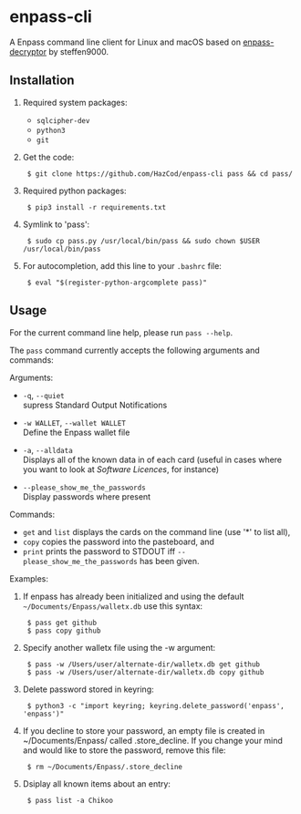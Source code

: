 # enpass-cli

A Enpass command line client for Linux and macOS based on [enpass-decryptor](https://github.com/steffen9000/enpass-decryptor) by steffen9000.

## Installation

1. Required system packages:

	 - `sqlcipher-dev`
	 - `python3`
	 - `git`

2. Get the code:

		$ git clone https://github.com/HazCod/enpass-cli pass && cd pass/

3. Required python packages:

		$ pip3 install -r requirements.txt

4. Symlink to 'pass':

		$ sudo cp pass.py /usr/local/bin/pass && sudo chown $USER /usr/local/bin/pass

5. For autocompletion, add this line to your `.bashrc` file:

		$ eval "$(register-python-argcomplete pass)"

## Usage

For the current command line help, please run `pass --help`.

The `pass` command currently accepts the following arguments and commands:

Arguments:

 - `-q`, `--quiet`\
 	supress Standard Output Notifications

 - `-w WALLET`, `--wallet WALLET`\
 	Define the Enpass wallet file

 - `-a`, `--alldata`\
 	Displays all of the known data in of each card (useful in cases where you want to look at *Software Licences*, for instance)

 - `--please_show_me_the_passwords`\
 	Display passwords where present

Commands:

 - `get` and `list` displays the cards on the command line (use '*' to list all),
 - `copy` copies the password into the pasteboard, and
 - `print` prints the password to STDOUT iff `--please_show_me_the_passwords` has been given.

Examples:

1. If enpass has already been initialized and using the default `~/Documents/Enpass/walletx.db` use this syntax:

		$ pass get github
		$ pass copy github

2. Specify another walletx file using the -w argument:

		$ pass -w /Users/user/alternate-dir/walletx.db get github
		$ pass -w /Users/user/alternate-dir/walletx.db copy github

3. Delete password stored in keyring:
 
		$ python3 -c "import keyring; keyring.delete_password('enpass', 'enpass')"

4. If you decline to store your password, an empty file is created in ~/Documents/Enpass/ called .store_decline. If you change your mind and would like to store the password, remove this file:

		$ rm ~/Documents/Enpass/.store_decline

5. Dsiplay all known items about an entry:

		$ pass list -a Chikoo

